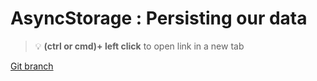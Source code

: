 # AsyncStorage : Persisting our data 


> :bulb: **(ctrl or cmd)+ left click** to open link in a new tab 

[Git branch](https://github.com/codiku/react-native-todolist/tree/011-EN-persist-data)